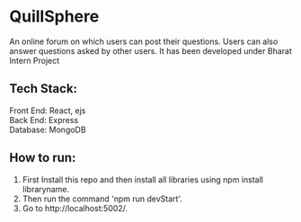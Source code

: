 # QuillSphere
An online forum on which users can post their questions. Users can also answer questions asked by other users. It has been developed under Bharat Intern Project
## Tech Stack: 
Front End: React, ejs <br>
Back End: Express<br>
Database: MongoDB
## How to run:
1) First Install this repo and then install all libraries using npm install libraryname.
2) Then run the command 'npm run devStart'.
3) Go to http://localhost:5002/.
